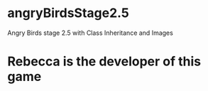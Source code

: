 # angryBirdsStage2.5
Angry Birds stage 2.5 with Class Inheritance and Images
# Rebecca is the developer of this game